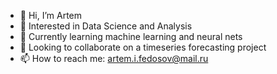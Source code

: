 - 👋 Hi, I’m Artem
- 👀 Interested in Data Science and Analysis
- 🌱 Currently learning machine learning and neural nets
- 💞️ Looking to collaborate on a timeseries forecasting project
- 📫 How to reach me: artem.i.fedosov@mail.ru
